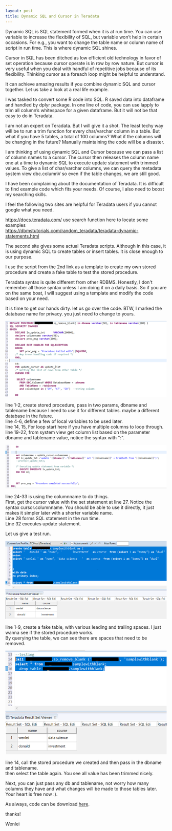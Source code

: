 ```yaml
---
layout: post
title: Dynamic SQL and Cursor in Teradata
---
```


Dynamic SQL is SQL statement formed when it is at run time.  You can use variable to increase the flexibility of SQL, but variable won’t help in certain occasions. For e.g., you want to change the table name or column name of script in run time.  This is where dynamic SQL shines.  

Cursor in SQL has been ditched as low efficient old technology in favor of set operation because cursor operate is in row by row nature. But cursor is very useful when you deal with handful of repetitive jobs because of its flexibility.  Thinking cursor as a foreach loop might be helpful to understand.  

It can achieve amazing results if you combine dynamic SQL and cursor together. Let us take a look at a real life example.  

I was tasked to convert some R code into SQL. R saved data into dataframe and handled by dplyr package.  In one line of code, you can use lapply to trim all column’s whitespace for a given dataframe.  But it will not be that easy to do in Teradata.  

I am not an expert on Teradata. But I will give it a shot. The least techy way will be to run a trim function for every char/varchar column in a table.  But what if you have 5 tables, a total of 100 columns?  What if the columns will be changing in the future?  Manually maintaining the code will be a disaster.  

I am thinking of using dynamic SQL and Cursor because we can pass a list of column names to a cursor. The cursor then releases the column name one at a time to dynamic SQL to execute update statement with trimmed values.   To give a list of char/varchar columns, we can query the metadata system view  dbc.columnV so even if the table changes, we are still good.  

I have been complaining about the documentation of Teradata. It is difficult to find example code which fits your needs.  Of course, I also need to boost my searching skills.  

I feel the following two sites are helpful for Teradata users if you cannot google what you need.  

<https://docs.teradata.com/>                	use search function here to locate some examples  
<https://dbmstutorials.com/random_teradata/teradata-dynamic-statements.html>  

The second site gives some actual Teradata scripts. Although in this case, it is using dynamic SQL to create tables or insert tables. It is close enough to our purpose.  

I use the script from the 2nd link as a template to create my own stored procedure and create a fake table to test the stored procedure.  

Teradata syntax is quite different from other RDBMS. Honestly, I don't remember all those syntax unless I am doing it on a daily basis. So if you are on the same boat, I will suggest using a template and modify the code based on your need.  

It is time to get our hands dirty. let us go over the code.  BTW, I marked the database name for privacy. you just need to change to yours. 

<img src="/images/blog54/stored_proc1.PNG">   

line 1-2, create stored procedure, pass in two params, dbname and tablename because I need to use it for different tables. maybe a different database in the future.  
line 4-6,  define a few of local variables to be used later.  
line 14, 15,  For loop start here if you have multiple columns to loop through.  
line 19-22, from system view get column list based on the parameter dbname and tablename value, notice the syntax with ":".  

<img src="/images/blog54/stored_proc2.PNG">  

line 24-33 is using the columnname to do things.  
First, get the cursor value with the set statement at line 27. Notice the syntax cursor.columnname.  You should be able to use it directly, it just makes it simpler later with a shorter variable name.  
Line 28 forms SQL statement in the run time.  
Line 32 executes update statement.  

Let us give a test run.  

<img src="/images/blog54/verify1.PNG">   

line 1-9, create a fake table, with various leading and trailing spaces. I just wanna see if the stored procedure works.  
By querying the table, we can see there are spaces that need to be removed.  

<img src="/images/blog54/verify2.PNG">  

line 14, call the stored procedure we created and then pass in the dbname and tablename.   
then select the table again.  You see all value has been trimmed nicely.   

Next, you can just pass any db and tablename, not worry how many columns they have and what changes will be made to those tables later. Your heart is free now :).   

As always, code can be download [here](/Files/blog54.zip).

thanks!

Wenlei

